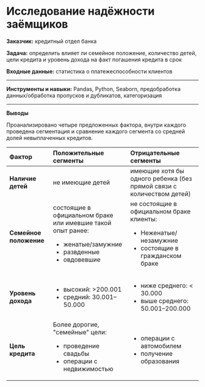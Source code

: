 # Исследование надёжности заёмщиков

**Заказчик:**  кредитный отдел банка

**Задача:** определить влияет ли семейное положение, количество детей, цели кредита и уровень дохода на факт погашения кредита в срок

**Входные данные:** статистика о платежеспособности клиентов

------------
**Инструменты и навыки:** Pandas, Python, Seaborn, предобработка данных/обработка пропусков и дубликатов, категоризация 

------

**Выводы**

Проанализировано четыре предложенных фактора, внутри каждого проведена сегментация и сравнение каждого сегмента со средней долей невыплаченных кредитов.

| Фактор  | Положительные сегменты| Отрицательные сегменты |  
|:------------- |:---------------| :-----------|  
|**Наличие детей**|не имеющие детей|имеющие хотя бы одного ребенка (без прямой связи с количеством детей)|
|**Семейное положение**|состоящие в официальном браке или имевшие такой опыт ранее:<br />  <ul><li>женатые/замужние </li><li> развденные </li><li>овдовевшие|не состоящие в официальном браке клиенты: <br /> <ul><li>Неженатые/незамужние</li><li> состоящие в гражданском браке|
|**Уровень дохода**|<ul><li> высокий: >200.001 </li><li> средний: 30.001–50.000|<ul><li> ниже среднего: < 30.000</li><li> выше среднего: 50.001–200.000|
|**Цель кредита**|Более дорогие, "семейные" цели:<ul><li> проведение свадьбы </li><li>операции с недвижимостью|<ul><li>операции с автомобилем</li><li>получение образования|
